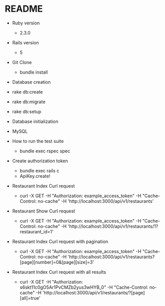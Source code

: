 # README

- Ruby version
  - 2.3.0

- Rails version
  - 5

- Git Clone
  - bundle install

- Database creation
 - rake db:create
 - rake db:migrate
 - rake db:setup

- Database initialization
 - MySQL

- How to run the test suite
  - bundle exec rspec spec

- Create authorization token
  - bundle exec rails c
  - ApiKey.create!

- Restaurant Index Curl request
  - curl -X GET -H "Authorization: example_access_token" -H "Cache-Control: no-cache" -H 'http://localhost:3000/api/v1/restaurants'

- Restaurant Show Curl request
  - curl -X GET -H "Authorization: example_access_token" -H "Cache-Control: no-cache" -H 'http://localhost:3000/api/v1/restaurants/1?restaurant_id=1'

- Restaurant Index Curl request with pagination
  - curl -X GET -H "Authorization: example_access_token" -H "Cache-Control: no-cache" -H 'http://localhost:3000/api/v1/restaurants?[page][number]=0&[page][size]=3'

- Restaurant Index Curl request with all results
  - curl -X GET -H "Authorization: s6skt11c0gO5Ar1PvCMZb2yus3wHYB_0" -H "Cache-Control: no-cache" -H 'http://localhost:3000/api/v1/restaurants/?[page][all]=true'
